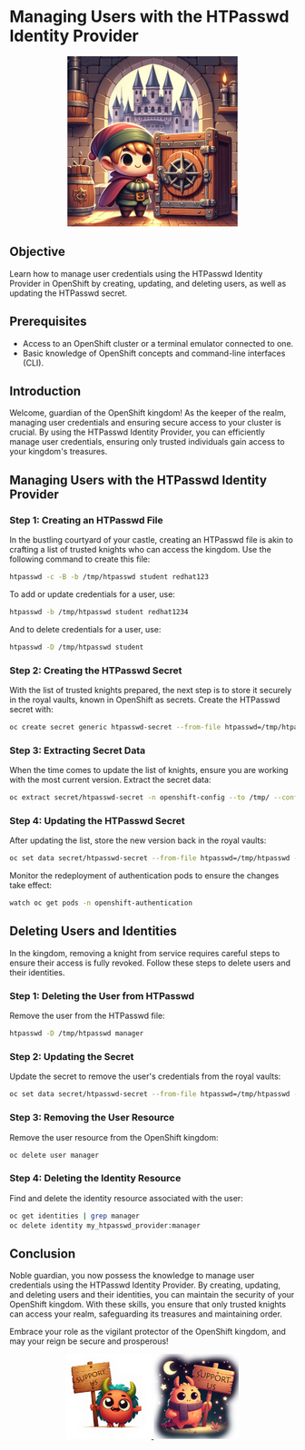 # Managing Users with the HTPasswd Identity Provider

<div style="text-align:center;">
  <img src="https://github.com/Vitrua/images/blob/main/openshift/htpasswd.jpg?raw=true" alt="htpasswd" width="300" height="300">
</div>

## Objective

Learn how to manage user credentials using the HTPasswd Identity Provider in OpenShift by creating, updating, and deleting users, as well as updating the HTPasswd secret.

## Prerequisites

- Access to an OpenShift cluster or a terminal emulator connected to one.
- Basic knowledge of OpenShift concepts and command-line interfaces (CLI).

## Introduction

Welcome, guardian of the OpenShift kingdom! As the keeper of the realm, managing user credentials and ensuring secure access to your cluster is crucial. By using the HTPasswd Identity Provider, you can efficiently manage user credentials, ensuring only trusted individuals gain access to your kingdom's treasures.

## Managing Users with the HTPasswd Identity Provider

### Step 1: Creating an HTPasswd File

In the bustling courtyard of your castle, creating an HTPasswd file is akin to crafting a list of trusted knights who can access the kingdom. Use the following command to create this file:

```bash
htpasswd -c -B -b /tmp/htpasswd student redhat123
```

To add or update credentials for a user, use:

```bash
htpasswd -b /tmp/htpasswd student redhat1234
```

And to delete credentials for a user, use:

```bash
htpasswd -D /tmp/htpasswd student
```

### Step 2: Creating the HTPasswd Secret

With the list of trusted knights prepared, the next step is to store it securely in the royal vaults, known in OpenShift as secrets. Create the HTPasswd secret with:

```bash
oc create secret generic htpasswd-secret --from-file htpasswd=/tmp/htpasswd -n openshift-config
```

### Step 3: Extracting Secret Data

When the time comes to update the list of knights, ensure you are working with the most current version. Extract the secret data:

```bash
oc extract secret/htpasswd-secret -n openshift-config --to /tmp/ --confirm
```

### Step 4: Updating the HTPasswd Secret

After updating the list, store the new version back in the royal vaults:

```bash
oc set data secret/htpasswd-secret --from-file htpasswd=/tmp/htpasswd -n openshift-config
```

Monitor the redeployment of authentication pods to ensure the changes take effect:

```bash
watch oc get pods -n openshift-authentication
```

## Deleting Users and Identities

In the kingdom, removing a knight from service requires careful steps to ensure their access is fully revoked. Follow these steps to delete users and their identities.

### Step 1: Deleting the User from HTPasswd

Remove the user from the HTPasswd file:

```bash
htpasswd -D /tmp/htpasswd manager
```

### Step 2: Updating the Secret

Update the secret to remove the user's credentials from the royal vaults:

```bash
oc set data secret/htpasswd-secret --from-file htpasswd=/tmp/htpasswd -n openshift-config
```

### Step 3: Removing the User Resource

Remove the user resource from the OpenShift kingdom:

```bash
oc delete user manager
```

### Step 4: Deleting the Identity Resource

Find and delete the identity resource associated with the user:

```bash
oc get identities | grep manager
oc delete identity my_htpasswd_provider:manager
```

## Conclusion

Noble guardian, you now possess the knowledge to manage user credentials using the HTPasswd Identity Provider. By creating, updating, and deleting users and their identities, you can maintain the security of your OpenShift kingdom. With these skills, you ensure that only trusted knights can access your realm, safeguarding its treasures and maintaining order.

Embrace your role as the vigilant protector of the OpenShift kingdom, and may your reign be secure and prosperous!

<div style="text-align:center;">
  <a href="https://patreon.com/Vitrua">
    <img src="https://github.com/Vitrua/images/blob/main/others/supportmonlight.png?raw=true#only-light" alt="support" width="150" height="150">
    <img src="https://github.com/Vitrua/images/blob/main/others/supportmon.png?raw=true#only-dark" alt="support" width="150" height="150">
  </a>
</div>
